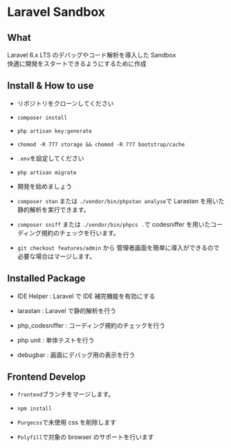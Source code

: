 # Laravel Sandbox

## What

Laravel 6.x LTS のデバッグやコード解析を導入した Sandbox  
快適に開発をスタートできるようにするために作成

## Install & How to use

-   リポジトリをクローンしてください

-   `composer install`

-   `php artisan key:generate`

-   `chomod -R 777 storage && chomod -R 777 bootstrap/cache`

-   `.env`を設定してください

-   `php artisan migrate`

-   開発を始めましょう

-   `composer stan` または `./vendor/bin/phpstan analyse`で Larastan を用いた静的解析を実行できます。

-   `composer sniff` または `./vendor/bin/phpcs .`で codesniffer を用いたコーディング規約のチェックを行います。

-   `git checkout features/admin` から 管理者画面を簡単に導入ができるので必要な場合はマージします。

## Installed Package

-   IDE Helper : Laravel で IDE 補完機能を有効にする

-   larastan : Laravel で静的解析を行う

-   php_codesniffer : コーディング規約のチェックを行う

-   php unit : 単体テストを行う

-   debugbar : 画面にデバッグ用の表示を行う

## Frontend Develop

-   `frontend`ブランチをマージします。

-   `npm install`

-   `Purgecss`で未使用 css を削除します

-   `Polyfill`で対象の browser のサポートを行います
